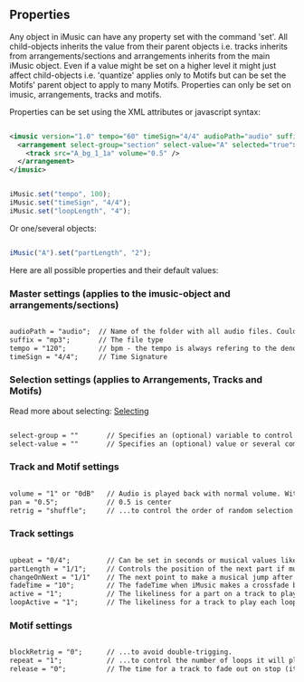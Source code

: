 ## Properties

Any object in iMusic can have any property set with the command 'set'. All child-objects inherits the value from their parent objects i.e. tracks inherits from arrangements/sections and arrangements inherits from the main iMusic object. Even if a value might be set on a higher level it might just affect child-objects i.e. 'quantize' applies only to Motifs but can be set the Motifs' parent object to apply to many Motifs.
Properties can only be set on imusic, arrangements, tracks and motifs.

Properties can be set using the XML attributes or javascript syntax:

```XML

<imusic version="1.0" tempo="60" timeSign="4/4" audioPath="audio" suffix="mp3" quantize="1/8" loopLength="2" fadeTime="0">
  <arrangement select-group="section" select-value="A" selected="true">  
    <track src="A_bg_1_1a" volume="0.5" />
  </arrangement>
</imusic>

```


```javascript

iMusic.set("tempo", 100);
iMusic.set("timeSign", "4/4");
iMusic.set("loopLength", "4");

```


Or one/several objects:

```javascript

iMusic("A").set("partLength", "2");

```

Here are all possible properties and their default values:

### Master settings (applies to the imusic-object and arrangements/sections)

```XML

audioPath = "audio";  // Name of the folder with all audio files. Could be changed to anything. Even on a remote server 
suffix = "mp3";       // The file type
tempo = "120";        // bpm - the tempo is always refering to the denominator set by timeSign.
timeSign = "4/4";     // Time Signature

```

### Selection settings (applies to Arrangements, Tracks and Motifs)
Read more about selecting: [Selecting](selecting.md)
```XML

select-group = ""       // Specifies an (optional) variable to control the mute-state of this object
select-value = ""       // Specifies an (optional) value or several comma-separated values to control the mute-state

```

### Track and Motif settings

```XML

volume = "1" or "0dB"   // Audio is played back with normal volume. With multiple files you might need to decrease the volume.
pan = "0.5";            // 0.5 is center
retrig = "shuffle";     // ...to control the order of random selection for a part on a track or Motif ("shuffle", "next", "other"). This require multiple source-files to be specifed for the part/region or Motif. 

```

### Track settings

```XML

upbeat = "0/4";         // Can be set in seconds or musical values like "1/4" to specify the preroll of a file before a the barline
partLength = "1/1";     // Controls the position of the next part if multiple parts are used on a track without pos specified
changeOnNext = "1/1"    // The next point to make a musical jump after a selection() or play()-call or if a change is caused automatically by a select-variable change.
fadeTime = "10";        // The fadeTime when iMusic makes a crossfade between two files. Use longer fadeTime for textures and short for rhytmic loops. Set to zero if the files are supposed to play its full audio-tail when before the track are muted.
active = "1";           // The likeliness for a part on a track to play (by reducing the value you can cause random pauses on a track i.e. a value of 0.5 sets the likeliness for a specific part to play to 50%)
loopActive = "1";       // The likeliness for a track to play each loop (i.e. a value of 0.5 sets the likeliness for a track to play on a loop to 50%)

```

### Motif settings

```XML

blockRetrig = "0";      // ...to avoid double-trigging.
repeat = "1";           // ...to control the number of loops it will play
release = "0";          // The time for a track to fade out on stop (it uses fadeTime if not specified)

```


